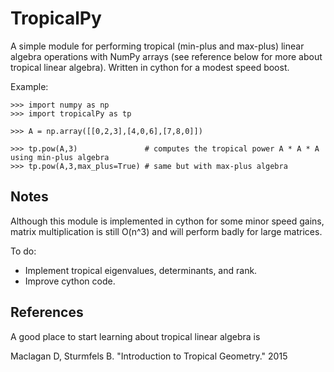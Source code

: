 # TropicalPy

A simple module for performing tropical (min-plus and max-plus) linear algebra operations with NumPy arrays (see reference below for more about tropical linear algebra).  Written in cython for a modest speed boost.

Example:

    >>> import numpy as np
    >>> import tropicalPy as tp

    >>> A = np.array([[0,2,3],[4,0,6],[7,8,0]])

    >>> tp.pow(A,3)               # computes the tropical power A * A * A using min-plus algebra
    >>> tp.pow(A,3,max_plus=True) # same but with max-plus algebra


## Notes

Although this module is implemented in cython for some minor speed gains, matrix multiplication is still O(n^3) and will perform badly for large matrices.

To do:
- Implement tropical eigenvalues, determinants, and rank.
- Improve cython code.

## References

A good place to start learning about tropical linear algebra is

Maclagan D, Sturmfels B. "Introduction to Tropical Geometry." 2015

